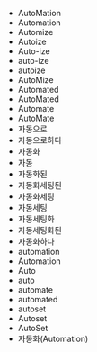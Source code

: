 ﻿- AutoMation
- Automation
- Automize
- Autoize
- Auto-ize
- auto-ize
- autoize
- AutoMize
- Automated
- AutoMated
- Automate
- AutoMate
- 자동으로
- 자동으로하다
- 자동화
- 자동
- 자동화된
- 자동화세팅된
- 자동화세팅
- 자동세팅
- 자동세팅화
- 자동세팅화된
- 자동화하다
- automation
- Automation
- Auto
- auto
- automate
- automated
- autoset
- Autoset
- AutoSet
- 자동화(Automation)